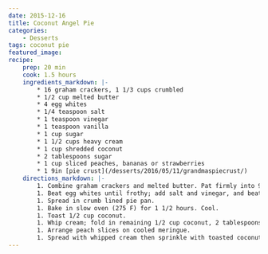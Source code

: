 ```yaml
---
date: 2015-12-16
title: Coconut Angel Pie
categories:
    - Desserts
tags: coconut pie
featured_image: 
recipe:
    prep: 20 min 
    cook: 1.5 hours
    ingredients_markdown: |-
        * 16 graham crackers, 1 1/3 cups crumbled
        * 1/2 cup melted butter
        * 4 egg whites
        * 1/4 teaspoon salt
        * 1 teaspoon vinegar
        * 1 teaspoon vanilla
        * 1 cup sugar
        * 1 1/2 cups heavy cream
        * 1 cup shredded coconut
        * 2 tablespoons sugar
        * 1 cup sliced peaches, bananas or strawberries
        * 1 9in [pie crust](/desserts/2016/05/11/grandmaspiecrust/)
    directions_markdown: |-
        1. Combine graham crackers and melted butter. Pat firmly into 9-inch pie pan.
        1. Beat egg whites until frothy; add salt and vinegar, and beat until stiff. Gradually add the 1 cup sugar, 2 tablespoons at a time, beating thoroughly after each addition.
        1. Spread in crumb lined pie pan.
        1. Bake in slow oven (275 F) for 1 1/2 hours. Cool.
        1. Toast 1/2 cup coconut.
        1. Whip cream; fold in remaining 1/2 cup coconut, 2 tablespoons sugar and vanilla.
        1. Arrange peach slices on cooled meringue.
        1. Spread with whipped cream then sprinkle with toasted coconut. Chill thoroughly.
---
```

